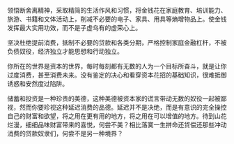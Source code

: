 领悟断舍离精神，采取精简的生活作风和习惯，将金钱花在家庭教育、培训能力、旅游、书籍和文体活动上，削减不必要的电子、家具、用具等熵增物品上。使金钱发挥最大实用功效，而不是子虚乌有的虚荣心上。

坚决杜绝提前消费，抵制不必要的贷款和各类分期，严格控制家庭金融杠杆，不被负债奴役，经济独立才能思想和行动独立。

你所在的世界是资本的世界，每时每刻都有无数的人为一个目标所奋斗，就是让你过度消费，甚至消费未来。没有鉴定的决心和看穿资本花招的基础知识，很难抵御诱惑和安然度过陷阱。

储蓄和投资是一种珍贵的美德，这种美德被资本家的谎言带动无数的奴役一起被鄙视，然而你要珍视这种延迟消费的品德。延迟并不是决绝，而是有意识的完全操控自己的财富和欲望，将之用在更有用的地方，将之用在可以增值的地方。待到山花烂漫，细细品味财富带来的喜悦，何尝不美？相比落寞一生拼命还贷偿还那些冲动消费的贷款奴隶们，何尝不是另一种境界？
